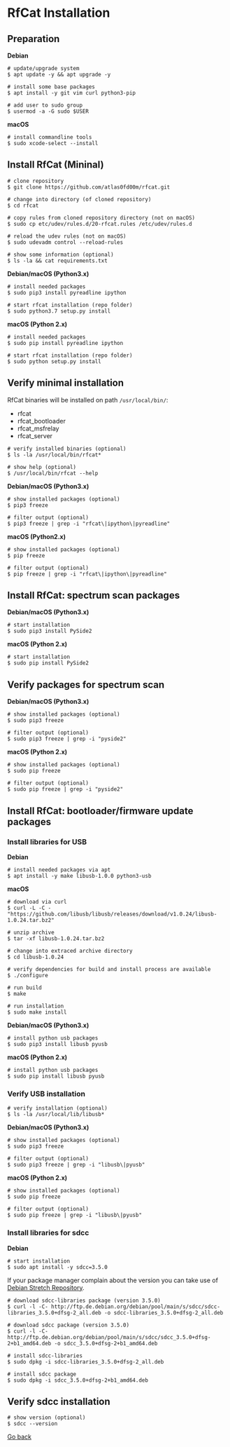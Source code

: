# RfCat Installation

## Preparation

**Debian**

```shell
# update/upgrade system
$ apt update -y && apt upgrade -y

# install some base packages
$ apt install -y git vim curl python3-pip

# add user to sudo group
$ usermod -a -G sudo $USER
```

**macOS**

```shell
# install commandline tools
$ sudo xcode-select --install
```

## Install RfCat (Mininal)

```shell
# clone repository
$ git clone https://github.com/atlas0fd00m/rfcat.git

# change into directory (of cloned repository)
$ cd rfcat

# copy rules from cloned repository directory (not on macOS)
$ sudo cp etc/udev/rules.d/20-rfcat.rules /etc/udev/rules.d

# reload the udev rules (not on macOS)
$ sudo udevadm control --reload-rules

# show some information (optional) 
$ ls -la && cat requirements.txt
```

**Debian/macOS (Python3.x)**

```shell
# install needed packages
$ sudo pip3 install pyreadline ipython

# start rfcat installation (repo folder)
$ sudo python3.7 setup.py install
```

**macOS (Python 2.x)**

```shell
# install needed packages 
$ sudo pip install pyreadline ipython

# start rfcat installation (repo folder)
$ sudo python setup.py install
```

## Verify minimal installation

RfCat binaries will be installed on path `/usr/local/bin/`:

- rfcat
- rfcat_bootloader
- rfcat_msfrelay
- rfcat_server

```shell
# verify installed binaries (optional)
$ ls -la /usr/local/bin/rfcat*

# show help (optional)
$ /usr/local/bin/rfcat --help
```

**Debian/macOS (Python3.x)**

```shell
# show installed packages (optional)
$ pip3 freeze

# filter output (optional)
$ pip3 freeze | grep -i "rfcat\|ipython\|pyreadline"
```

**macOS (Python2.x)**

```shell
# show installed packages (optional)
$ pip freeze

# filter output (optional)
$ pip freeze | grep -i "rfcat\|ipython\|pyreadline"
```

## Install RfCat: spectrum scan packages

**Debian/macOS (Python3.x)**

```shell
# start installation
$ sudo pip3 install PySide2
```

**macOS (Python 2.x)**

```shell
# start installation
$ sudo pip install PySide2
```

## Verify packages for spectrum scan

**Debian/macOS (Python3.x)**

```shell
# show installed packages (optional) 
$ sudo pip3 freeze

# filter output (optional) 
$ sudo pip3 freeze | grep -i "pyside2"
```

**macOS (Python 2.x)**

```shell
# show installed packages (optional) 
$ sudo pip freeze

# filter output (optional) 
$ sudo pip freeze | grep -i "pyside2"
```

## Install RfCat: bootloader/firmware update packages

### Install libraries for USB

**Debian**

```shell
# install needed packages via apt
$ apt install -y make libusb-1.0.0 python3-usb
```

**macOS**

```shell
# download via curl
$ curl -L -C - "https://github.com/libusb/libusb/releases/download/v1.0.24/libusb-1.0.24.tar.bz2"

# unzip archive
$ tar -xf libusb-1.0.24.tar.bz2

# change into extraced archive directory
$ cd libusb-1.0.24

# verify dependencies for build and install process are available
$ ./configure

# run build
$ make

# run installation
$ sudo make install
```

**Debian/macOS (Python3.x)**

```shell
# install python usb packages
$ sudo pip3 install libusb pyusb
```

**macOS (Python 2.x)**

```shell
# install python usb packages
$ sudo pip install libusb pyusb
```

### Verify USB installation

```shell
# verify installation (optional)
$ ls -la /usr/local/lib/libusb*
```

**Debian/macOS (Python3.x)**

```shell
# show installed packages (optional)
$ sudo pip3 freeze

# filter output (optional)
$ sudo pip3 freeze | grep -i "libusb\|pyusb"
```

**macOS (Python 2.x)**

```shell
# show installed packages (optional)
$ sudo pip freeze

# filter output (optional)
$ sudo pip freeze | grep -i "libusb\|pyusb"
```

### Install libraries for sdcc

**Debian**

```shell
# start installation
$ sudo apt install -y sdcc=3.5.0
```

If your package manager complain about the version you can take use of [Debian Stretch Repository](https://packages.debian.org/stretch/sdcc).

```shell
# download sdcc-libraries package (version 3.5.0)
$ curl -l -C- http://ftp.de.debian.org/debian/pool/main/s/sdcc/sdcc-libraries_3.5.0+dfsg-2_all.deb -o sdcc-libraries_3.5.0+dfsg-2_all.deb

# download sdcc package (version 3.5.0)
$ curl -l -C- http://ftp.de.debian.org/debian/pool/main/s/sdcc/sdcc_3.5.0+dfsg-2+b1_amd64.deb -o sdcc_3.5.0+dfsg-2+b1_amd64.deb

# install sdcc-libraries
$ sudo dpkg -i sdcc-libraries_3.5.0+dfsg-2_all.deb

# install sdcc package
$ sudo dpkg -i sdcc_3.5.0+dfsg-2+b1_amd64.deb
```

## Verify sdcc installation

```shell
# show version (optional)
$ sdcc --version
```

[Go back](./readme.md)
